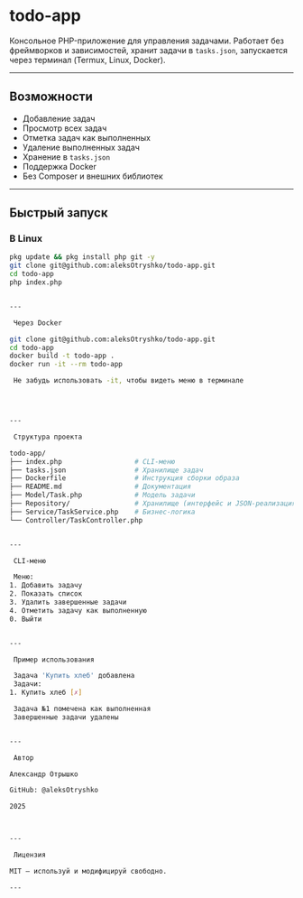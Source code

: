 
# todo-app

Консольное PHP-приложение для управления задачами. Работает без фреймворков и зависимостей, хранит задачи в `tasks.json`, запускается через терминал (Termux, Linux, Docker).

---

##  Возможности

-  Добавление задач
-  Просмотр всех задач
-  Отметка задач как выполненных
-  Удаление выполненных задач
-  Хранение в `tasks.json`
-  Поддержка Docker
-  Без Composer и внешних библиотек

---

##  Быстрый запуск

###  В Linux

```bash
pkg update && pkg install php git -y
git clone git@github.com:aleksOtryshko/todo-app.git
cd todo-app
php index.php


---

 Через Docker

git clone git@github.com:aleksOtryshko/todo-app.git
cd todo-app
docker build -t todo-app .
docker run -it --rm todo-app

 Не забудь использовать -it, чтобы видеть меню в терминале




---

 Структура проекта

todo-app/
├── index.php                  # CLI-меню
├── tasks.json                 # Хранилище задач
├── Dockerfile                 # Инструкция сборки образа
├── README.md                  # Документация
├── Model/Task.php             # Модель задачи
├── Repository/                # Хранилище (интерфейс и JSON-реализация)
├── Service/TaskService.php    # Бизнес-логика
└── Controller/TaskController.php


---

 CLI-меню

 Меню:
1. Добавить задачу
2. Показать список
3. Удалить завершенные задачи
4. Отметить задачу как выполненную
0. Выйти


---

 Пример использования

 Задача 'Купить хлеб' добавлена
 Задачи:
1. Купить хлеб [✗]

 Задача №1 помечена как выполненная
 Завершенные задачи удалены


---

 Автор

Александр Отрышко

GitHub: @aleksOtryshko

2025



---

 Лицензия

MIT — используй и модифицируй свободно.

---

